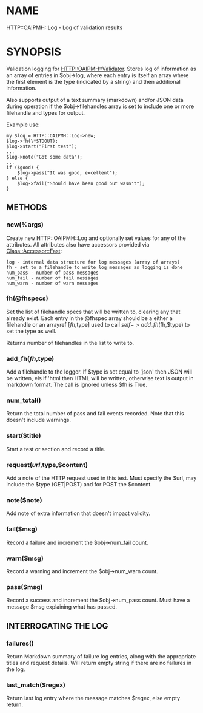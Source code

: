 # NAME

HTTP::OAIPMH::Log - Log of validation results

# SYNOPSIS

Validation logging for [HTTP::OAIPMH::Validator](https://metacpan.org/pod/HTTP::OAIPMH::Validator). Stores log of information
as an array of entries in $obj->log, where each entry is itself an array
where the first element is the type (indicated by a string) and then additional
information.

Also supports output of a text summary (markdown) and/or JSON data
during operation if the $obj->filehandles array is set to include one
or more filehandle and types for output.

Example use:

    my $log = HTTP::OAIPMH::Log->new;
    $log->fh(\*STDOUT);
    $log->start("First test");
    ...
    $log->note("Got some data");
    ...
    if ($good) {
        $log->pass("It was good, excellent");
    } else {
        $log->fail("Should have been good but wasn't");
    }

## METHODS

### new(%args)

Create new HTTP::OAIPMH::Log and optionally set values for any of the
attributes. All attributes also have accessors provided via
[Class::Accessor::Fast](https://metacpan.org/pod/Class::Accessor::Fast):

    log - internal data structure for log messages (array of arrays)
    fh - set to a filehandle to write log messages as logging is done
    num_pass - number of pass messages
    num_fail - number of fail messages
    num_warn - number of warn messages

### fh(@fhspecs)

Set the list of filehandle specs that will be written to, clearing
any that already exist. Each entry in the @fhspec array should be a 
either a filehandle or an arrayref \[$fh,$type\] used to call
$self->add\_fh($fh,$type) to set the type as well.

Returns number of filehandles in the list to write to.

### add\_fh($fh,$type)

Add a filehandle to the logger. If $type is set equal to 'json' then
JSON will be written, els if 'html then HTML will be written, otherwise
text is output in markdown format. The call is ignored unless $fh is True.

### num\_total()

Return the total number of pass and fail events recorded. Note
that this doesn't include warnings.

### start($title)

Start a test or section and record a title.

### request($url,$type,$content)

Add a note of the HTTP request used in this test. Must specify
the $url, may include the $type (GET|POST) and for POST
the $content.

### note($note)

Add note of extra information that doesn't impact validity.

### fail($msg)

Record a failure and increment the $obj->num\_fail count.

### warn($msg)

Record a warning and increment the $obj->num\_warn count.

### pass($msg)

Record a success and increment the $obj->num\_pass count. Must have
a message $msg explaining what has passed.

## INTERROGATING THE LOG

### failures()

Return Markdown summary of failure log entries, along with the appropriate
titles and request details. Will return empty string if there are no
failures in the log.

### last\_match($regex)

Return last log entry where the message matches $regex, else
empty return.
